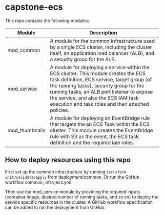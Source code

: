 # capstone-ecs

This repo contains the following modules:

| Module      | Description                                                                                                                                                          |
|-------------|----------------------------------------------------------------------------------------------------------------------------------------------------------------------|
| mod_common  | A module for the common infrastructure used by a single ECS cluster, including the cluster itself, an application load balancer (ALB), and a security group for the ALB. |
| mod_service | A module for deploying a service within the ECS cluster. This module creates the ECS task definition, ECS service, target group (of the running tasks), security group for the running tasks, an ALB port listener to expose the service, and also the ECS IAM task execution and task roles and their attached policies.
| mod_thumbnails | A module for deploying an EventBridge rule that targets the an ECS Task within the ECS cluster. This module creates the EventBridge rule with S3 as the event, the ECS task definition and the required iam roles.


## How to deploy resources using this repo

First set up the common infrastructure by running `terraform init/validate/apply` from deployment/common. Or run the GitHub workflow common_infra_ecs.yml.

Then use the mod_service module by providing the required inputs (container image, desired number of running tasks, and so on) to deploy the service specific resources in the cluster. A GitHub workflow specification can be added to run the deployment from GitHub.

